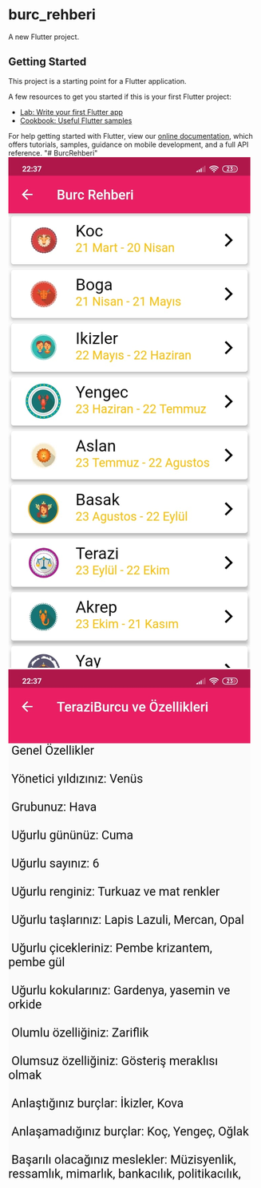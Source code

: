 # burc_rehberi

A new Flutter project.

## Getting Started

This project is a starting point for a Flutter application.

A few resources to get you started if this is your first Flutter project:

- [Lab: Write your first Flutter app](https://flutter.dev/docs/get-started/codelab)
- [Cookbook: Useful Flutter samples](https://flutter.dev/docs/cookbook)

For help getting started with Flutter, view our
[online documentation](https://flutter.dev/docs), which offers tutorials,
samples, guidance on mobile development, and a full API reference.
"# BurcRehberi" 
![Home](https://github.com/halilyilmaaz/Burc/blob/main/images/burc1.jpeg?raw=true)
![Detail](https://github.com/halilyilmaaz/Burc/blob/main/images/burc.jpeg?raw=true)
